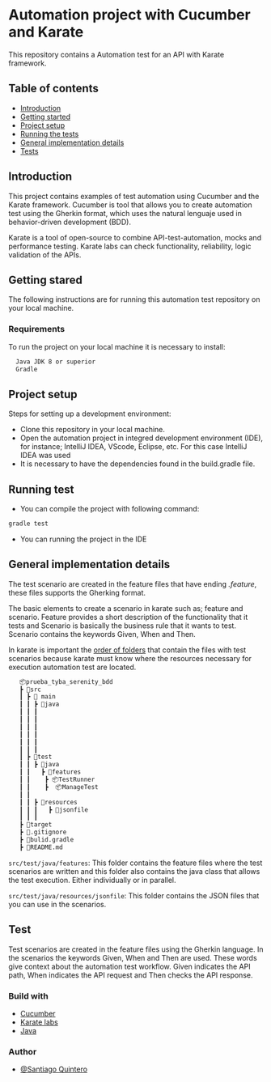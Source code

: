 # Automation project with Cucumber and Karate 

This repository contains a Automation test for an API with Karate framework.




## Table of contents
 - [Introduction](https://github.com/stiagoq/prueba_arus_karate/tree/main#introduction)
 - [Getting started](https://github.com/stiagoq/prueba_arus_karate/tree/main#getting-stared)
 - [Project setup](https://github.com/stiagoq/prueba_arus_karate/tree/main#project-setup)
 - [Running the tests](https://github.com/stiagoq/prueba_arus_karate/tree/main#running-test)
 - [General implementation details](https://github.com/stiagoq/prueba_arus_karate/tree/main#general-implementation-details)
 - [Tests](https://github.com/stiagoq/prueba_arus_karate/tree/main#test)

## Introduction 

This project contains examples of test automation using Cucumber and the Karate framework. Cucumber is tool that allows you to create automation test using the Gherkin format, which uses the natural lenguaje used  in behavior-driven development (BDD).

Karate is a tool of open-source to combine API-test-automation, mocks and performance testing. Karate labs can check functionality, reliability, logic validation of the APIs.




## Getting stared

The following instructions are for running this automation test repository on your local machine.

### Requirements 
To run the project on your local machine it is necessary to install:


```bash
  Java JDK 8 or superior 
  Gradle
```

## Project setup 
Steps for setting up a development environment:
- Clone this repository in your local machine.
- Open the automation project in integred development environment (IDE), for instance; IntelliJ IDEA, VScode, Eclipse, etc. For this case IntelliJ IDEA was used
- It is necessary to have the dependencies found in the build.gradle file.


## Running test
- You can compile the project with following command:

```bash
gradle test
```
- You can running the project in the IDE 


## General implementation details
The test scenario are created  in the feature files that have ending *.feature*, these files supports the Gherking format. 

The basic elements to create a scenario in karate such as; feature and scenario. Feature provides a short description of the functionality that it tests and Scenario is basically the business rule that it wants to test. Scenario contains the keywords Given, When and Then.  

In karate is important the [order of folders](https://github.com/karatelabs/karate#naming-conventions) that contain the files with test scenarios because karate must know where the resources necessary for execution automation test are located.
```bash
   📦prueba_tyba_serenity_bdd
   ┣ 📂src
   ┃ ┣ 📂 main
   ┃ ┃ ┣ 📂java
   ┃ ┃ ┃ 
   ┃ ┃ ┃   
   ┃ ┃ ┃    
   ┃ ┃ ┃         
   ┃ ┃ ┃        
   ┃ ┃ ┃       
   ┃ ┣ 📂test
   ┃ ┃ ┣ 📂java
   ┃ ┃   ┣ 📂features
   ┃ ┃    ┣ 📦TestRunner
   ┃ ┃    ┣  📦ManageTest
   ┃ ┃     
   ┃ ┃ ┣ 📂resources
   ┃ ┃ ┃   ┣ 📂jsonfile
   ┃ ┃ ┃      
   ┣ 📂target
   ┣ 📜.gitignore
   ┣ 📜bulid.gradle
   ┣ 📜README.md
```


`src/test/java/features`: This folder contains the feature files where the test scenarios are written and this folder also contains the java class that allows the test execution. Either individually or in parallel.

`src/test/java/resources/jsonfile`: This folder contains the JSON files that you can use in the scenarios. 

## Test 
Test scenarios are created in the feature files using the Gherkin language. In the scenarios the keywords Given, When and Then are used. These words give context about the automation test workflow. Given indicates the API path, When indicates the API request and Then checks the API response.

### Build with
- [Cucumber](https://cucumber.io/)
- [Karate labs](https://www.karatelabs.io/)
- [Java](https://www.java.com/es/)

### Author 
- [@Santiago Quintero](https://github.com/stiagoq)
